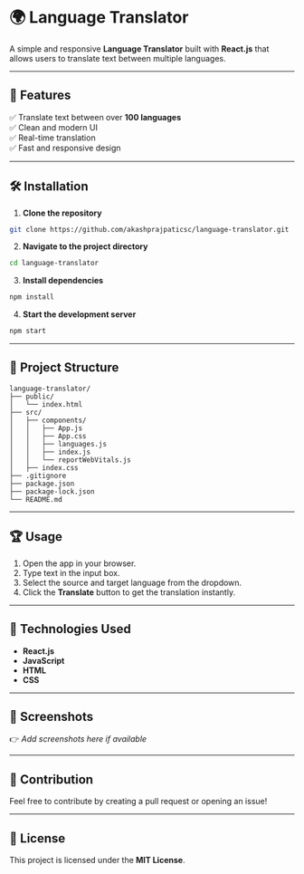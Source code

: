 # 🌍 Language Translator

A simple and responsive **Language Translator** built with **React.js** that allows users to translate text between multiple languages.

---

## 🚀 Features
✅ Translate text between over **100 languages**  
✅ Clean and modern UI  
✅ Real-time translation  
✅ Fast and responsive design  

---

## 🛠️ Installation

1. **Clone the repository**  
```bash
git clone https://github.com/akashprajpaticsc/language-translator.git
```

2. **Navigate to the project directory**  
```bash
cd language-translator
```

3. **Install dependencies**  
```bash
npm install
```

4. **Start the development server**  
```bash
npm start
```

---

## 📂 Project Structure
```
language-translator/
├── public/
│   └── index.html
├── src/
│   ├── components/
│   │   ├── App.js
│   │   ├── App.css
│   │   ├── languages.js
│   │   ├── index.js
│   │   └── reportWebVitals.js
│   ├── index.css
├── .gitignore
├── package.json
├── package-lock.json
└── README.md
```

---

## 🏆 Usage
1. Open the app in your browser.  
2. Type text in the input box.  
3. Select the source and target language from the dropdown.  
4. Click the **Translate** button to get the translation instantly.  

---

## 🌟 Technologies Used
- **React.js**  
- **JavaScript**  
- **HTML**  
- **CSS**  

---

## 📸 Screenshots
👉 *Add screenshots here if available*  

---

## 🤝 Contribution
Feel free to contribute by creating a pull request or opening an issue!  

---

## 📄 License
This project is licensed under the **MIT License**.  
